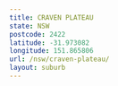 ```yaml
---
title: CRAVEN PLATEAU
state: NSW
postcode: 2422
latitude: -31.973082
longitude: 151.865806
url: /nsw/craven-plateau/
layout: suburb
---
```

